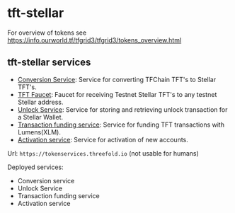 # tft-stellar

For overview of tokens see https://info.ourworld.tf/tfgrid3/tfgrid3/tokens_overview.html

## tft-stellar services

- [Conversion Service](ThreeBotPackages/tfchainmigration_service/readme.md): Service for converting TFChain TFT's to Stellar TFT's.
- [TFT Faucet](ThreeBotPackages/tft_faucet/readme.md): Faucet for receiving Testnet Stellar TFT's to any testnet Stellar address.
- [Unlock Service](ThreeBotPackages/unlock_service/readme.md): Service for storing and retrieving unlock transaction for a Stellar Wallet.
- [Transaction funding service](ThreeBotPackages/transactionfunding_service/readme.md): Service for funding TFT transactions with Lumens(XLM).
- [Activation service](ThreeBotPackages/activation_service/readme.md): Service for activation of new accounts.

Url: `https://tokenservices.threefold.io` (not usable for humans)

Deployed services:

- Conversion service
- Unlock Service
- Transaction funding service
- Activation service
